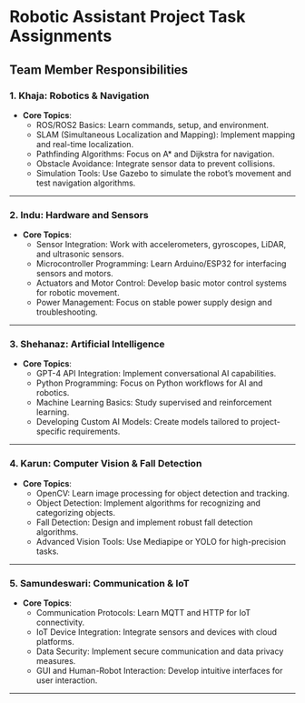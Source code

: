# **Robotic Assistant Project Task Assignments**

## **Team Member Responsibilities**

### **1. Khaja: Robotics & Navigation**
- **Core Topics**:  
  - ROS/ROS2 Basics: Learn commands, setup, and environment.  
  - SLAM (Simultaneous Localization and Mapping): Implement mapping and real-time localization.  
  - Pathfinding Algorithms: Focus on A* and Dijkstra for navigation.  
  - Obstacle Avoidance: Integrate sensor data to prevent collisions.  
  - Simulation Tools: Use Gazebo to simulate the robot’s movement and test navigation algorithms.  

---

### **2. Indu: Hardware and Sensors**
- **Core Topics**:  
  - Sensor Integration: Work with accelerometers, gyroscopes, LiDAR, and ultrasonic sensors.  
  - Microcontroller Programming: Learn Arduino/ESP32 for interfacing sensors and motors.  
  - Actuators and Motor Control: Develop basic motor control systems for robotic movement.  
  - Power Management: Focus on stable power supply design and troubleshooting.  

---

### **3. Shehanaz: Artificial Intelligence**
- **Core Topics**:  
  - GPT-4 API Integration: Implement conversational AI capabilities.  
  - Python Programming: Focus on Python workflows for AI and robotics.  
  - Machine Learning Basics: Study supervised and reinforcement learning.  
  - Developing Custom AI Models: Create models tailored to project-specific requirements.  

---

### **4. Karun: Computer Vision & Fall Detection**
- **Core Topics**:  
  - OpenCV: Learn image processing for object detection and tracking.  
  - Object Detection: Implement algorithms for recognizing and categorizing objects.  
  - Fall Detection: Design and implement robust fall detection algorithms.  
  - Advanced Vision Tools: Use Mediapipe or YOLO for high-precision tasks.  

---

### **5. Samundeswari: Communication & IoT**
- **Core Topics**:  
  - Communication Protocols: Learn MQTT and HTTP for IoT connectivity.  
  - IoT Device Integration: Integrate sensors and devices with cloud platforms.  
  - Data Security: Implement secure communication and data privacy measures.  
  - GUI and Human-Robot Interaction: Develop intuitive interfaces for user interaction.  

---


